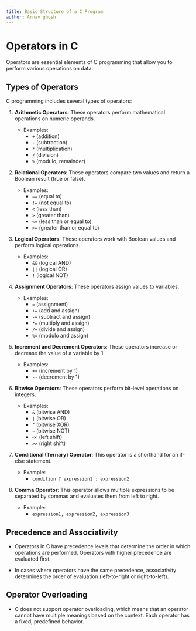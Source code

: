 ```yaml
---
title: Basic Structure of a C Program
author: Arnav ghosh
---
```

# Operators in C
Operators are essential elements of C programming that allow you to perform various operations on data. 
## Types of Operators

C programming includes several types of operators:

1. **Arithmetic Operators**: These operators perform mathematical operations on numeric operands.
    
    - Examples:
        - `+` (addition)
        - `-` (subtraction)
        - `*` (multiplication)
        - `/` (division)
        - `%` (modulo, remainder)
2. **Relational Operators**: These operators compare two values and return a Boolean result (true or false).
    
    - Examples:
        - `==` (equal to)
        - `!=` (not equal to)
        - `<` (less than)
        - `>` (greater than)
        - `<=` (less than or equal to)
        - `>=` (greater than or equal to)
3. **Logical Operators**: These operators work with Boolean values and perform logical operations.
    
    - Examples:
        - `&&` (logical AND)
        - `||` (logical OR)
        - `!` (logical NOT)
4. **Assignment Operators**: These operators assign values to variables.
    
    - Examples:
        - `=` (assignment)
        - `+=` (add and assign)
        - `-=` (subtract and assign)
        - `*=` (multiply and assign)
        - `/=` (divide and assign)
        - `%=` (modulo and assign)
5. **Increment and Decrement Operators**: These operators increase or decrease the value of a variable by 1.
    
    - Examples:
        - `++` (increment by 1)
        - `--` (decrement by 1)
6. **Bitwise Operators**: These operators perform bit-level operations on integers.
    
    - Examples:
        - `&` (bitwise AND)
        - `|` (bitwise OR)
        - `^` (bitwise XOR)
        - `~` (bitwise NOT)
        - `<<` (left shift)
        - `>>` (right shift)
7. **Conditional (Ternary) Operator**: This operator is a shorthand for an if-else statement.
    
    - Example:
        - `condition ? expression1 : expression2`
8. **Comma Operator**: This operator allows multiple expressions to be separated by commas and evaluates them from left to right.
    
    - Example:
        - `expression1, expression2, expression3`

## Precedence and Associativity

- Operators in C have precedence levels that determine the order in which operations are performed. Operators with higher precedence are evaluated first.
    
- In cases where operators have the same precedence, associativity determines the order of evaluation (left-to-right or right-to-left).
    

## Operator Overloading

- C does not support operator overloading, which means that an operator cannot have multiple meanings based on the context. Each operator has a fixed, predefined behavior.